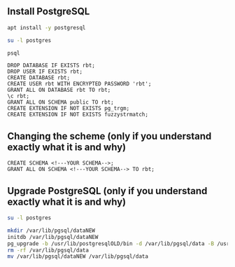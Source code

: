## Install PostgreSQL
```bash
apt install -y postgresql
```

```bash
su -l postgres
```

```bash
psql
```

```postgresql
DROP DATABASE IF EXISTS rbt;
DROP USER IF EXISTS rbt;
CREATE DATABASE rbt;
CREATE USER rbt WITH ENCRYPTED PASSWORD 'rbt';
GRANT ALL ON DATABASE rbt TO rbt;
\c rbt;
GRANT ALL ON SCHEMA public TO rbt;
CREATE EXTENSION IF NOT EXISTS pg_trgm;
CREATE EXTENSION IF NOT EXISTS fuzzystrmatch;
```

## Changing the scheme (only if you understand exactly what it is and why)
```postgresql
CREATE SCHEMA <!---YOUR SCHEMA-->;
GRANT ALL ON SCHEMA <!---YOUR SCHEMA--> TO rbt;
```

## Upgrade PostgreSQL (only if you understand exactly what it is and why)
```bash
su -l postgres
```

```bash
mkdir /var/lib/pgsql/dataNEW
initdb /var/lib/pgsql/dataNEW
pg_upgrade -b /usr/lib/postgresqlOLD/bin -d /var/lib/pgsql/data -B /usr/lib/postgresqlNEW/bin -D /var/lib/pgsql/dataNEW
rm -rf /var/lib/pgsql/data
mv /var/lib/pgsql/dataNEW /var/lib/pgsql/data
```